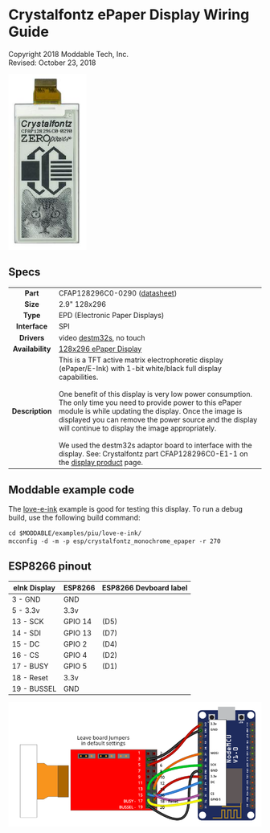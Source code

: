 # Crystalfontz ePaper Display Wiring Guide

Copyright 2018 Moddable Tech, Inc.  
Revised: October 23, 2018

![](./../assets/displays/eink-display.jpeg)

## Specs

| | |
| :---: | :--- |
| **Part** | CFAP128296C0-0290 ([datasheet](https://www.crystalfontz.com/products/document/3660/CFAP128296C0-0290DatasheetReleaseDate2017-08-14.pdf))
| **Size**  | 2.9" 128x296 
| **Type** | EPD (Electronic Paper Displays)
| **Interface** | SPI
| **Drivers** | video [destm32s](../../documentation/drivers/destm32s/destm32s.md), no touch
| **Availability** | [128x296 ePaper Display](https://www.crystalfontz.com/product/cfap128296c00290-128x296-epaper-display-eink)
| **Description** | This is a TFT active matrix electrophoretic display (ePaper/E-Ink) with 1-bit white/black full display capabilities.<BR><BR>One benefit of this display is very low power consumption. The only time you need to provide power to this ePaper module is while updating the display. Once the image is displayed you can remove the power source and the display will continue to display the image appropriately.<BR><BR>We used the destm32s adaptor board to interface with the display. See: Crystalfontz part CFAP128296C0-E1-1 on the [display product](https://www.crystalfontz.com/product/cfap128296c00290-128x296-epaper-display-eink) page.

## Moddable example code

The [love-e-ink](../../examples/piu/love-e-ink/) example is good for testing this display. To run a debug build, use the following build command:

```
cd $MODDABLE/examples/piu/love-e-ink/
mcconfig -d -m -p esp/crystalfontz_monochrome_epaper -r 270
```

## ESP8266 pinout

| eInk Display | ESP8266 | ESP8266 Devboard label
| --- | --- | --- |
| 3 - GND | GND | 
| 5 - 3.3v | 3.3v | 
| 13 - SCK | GPIO 14 | (D5)
| 14 - SDI | GPIO 13 | (D7)
| 15 - DC | GPIO 2 | (D4) 
| 16 - CS | GPIO 4 | (D2) 
| 17 - BUSY | GPIO 5 | (D1)
| 18 - Reset | 3.3v |
| 19 - BUSSEL | GND |  
 

![Generic 2.4"-2.8" wiring illustration](../assets/displays/eink+adaptor+esp-wiring.png)

